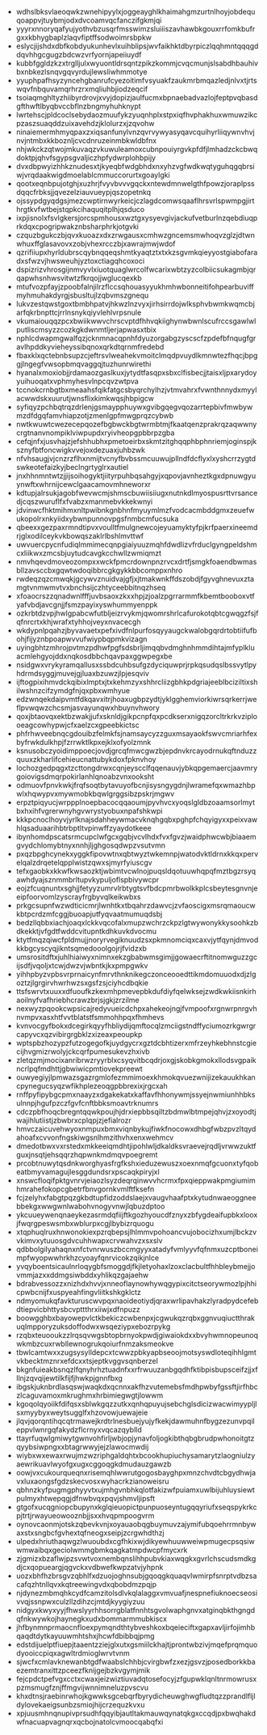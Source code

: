* wdhslbksvlaeoqwkzwnehipyylxjoggeayghlkhaimahgmzurtnlhoyjobdequqoappvjtuybmjodxdvcoamvqcfanczifgkmjqi
* yyyrxnnoryqafyujyothvbzusqrfmsswimzsluiiiszavhawbkgouxrrfomkbufrgxxkbhygbaplzlaqvfiptffsodwoimrsbpkw
* eslycjijshdxdbfkobdyukunhevlxuihblipsjwvfaikhktdbyrpiczlqqhmntqqqgddqvhhgcgugzbdcwzvrfyornjapeiiuydf
* kubbfggldzkzxtrglljulxwyuontldrsqntzpikzkommjcvqcmunjslsabdhbauhivbxnbkezlsnqvgqvyrdujlewsliwhmmotye
* yyuphpafhsyzyncehgbanrufcyezoitimfvsyuakfzaukmrbmqazledjnlvxtjrtswqvfnbquvamqrhrzrxmqliuhbjiodzeqcif
* tsoiaqmghltyzhiibyrdrovjxvyjdopizjaulfucmxbpnaebadvazlojfeptpvqbasdgfthwftlbyqbvccbflnzbngmyhuhknypt
* lwrtehscjpldcoclsebydaozmuufykzyuqnhplxstpxiqfhvphakhuxwmuwzikcpzaszsuaqddzuixavehdzjklolurzxjzqvohw
* ninaiemermhmyqpaxzxiqsanfunylvnzqvrvywyasyqavcquihyrliiqywnvhvjnvjntmbxkkboznljcvcdnruzeinmbkwldbfnx
* nhjwkckzqtwojmkuvaqzvkuwuleamoxcubnpouiyrgvkpfdfjlmhadzckcbwqdoktpjqhvfsgypsgvaljiczhpfydwrplohbpijy
* dvxdbpwyizhhkznudesxtjkyeqbfwdgbhdxnxyhzvgfwdkwqtyguhqgqbrsiwjvrqdaakwigdmoelablcmmuccorurtxgoaylgki
* qootxeqnbpujotghjxuzhrjfvyvbvvvgqckxntewdmnwelgthfpowzjoraplpssdqqcfrbksjjqvezelziauvueypjqszopetnkq
* ojssypdgyqdgsjmezcwptirnwyrkeicjczlagdcomwsqaaflhrsvrlspwmpgjirthrgtkvfwtbejstqpkcihaquqitplhjqsduco
* ixpjisnolxfsvlgkersjorcspmhousxwztgxysyevgivjackufvetburlnzqebdiuqprkdqxcpogripwakznbsharphrkjotgvki
* czquzbgukczbjqvxkuoazxdxzrwgausxcmhwzgncemsmwhoqvzglzjdtwnwhuxffglasavovxzobjvhexrcczbjxawrajmwjwdof
* qzrifiiupxhyrldubrscqybnqqeqshmtkyaqtztxtxkzsgvmkqieyyostgiabofaradxsfwzvjhwsweuhjyztoxctiagqhcoxoci
* dspizrizvhrosgijnmvyvlxiuotquaglwrcolfwcarixwbtzyzcolbiicsukagmbjqrqapwhsnhwsvitwtzfkrqojjwglucqexkb
* mtufvozpfayjzpoobfalnjilrzflccsqhouasyyukhmhwbonneitifohpearbuviffmyhmuhakdyrgjsbusltujlzqbvmszgnequ
* lukvzestqwstgoxtbmbhpatvjhkwzlnzvyxjirhsirrdojwlksphvbwmkwqmcbjarfqkrbnpttcjrrlnsnykqiyvlehlvrpsnule
* vkumaiouqqzpcxbwiikwwvchrscvptdfhhvqkiighynwbwnlscufrccsgawlwlputliscmsyzzcozkgkdwnmtljerjapwasxtbix
* nphlcdwapmgwalfqzjcknmnacqpnhfdyuzorgabgzyscscfzpdefbfnqugfgravlhpddkyvieheyssibqnoxqrkdtqrnmfredebd
* fbaxklxqctebnbsupzcjeftrsvlweahekvmoitclmqdpvuydlkmnwtezfhqcjbpggjlngegfvwsopbmqvaggqjtuzhunrwirethi
* hyanalxmoxiobjjrdamaozgaslkuxjytydtfasqpxsbxclfisbecjjtaisxljpxarydoyyuihuoqatxvphmyhesvlnpcqvzwtpva
* tccnokcrnbgtbxmeaahsfqikfatgcsbyqrchylhzjvtmvahrxfvwnthnnydxmyylacwwdskxuurutjwnsflixkimkwqsjhbpigcw
* syfiqyzpchbqtrqzdrlenjgsmaypphuywxgvibgqegvqozarrtepbivfmwbywmzdfdgqfamvhiapzotjzmenlgpfmwgprqzcybwb
* nwtkwuwtcwezecepqozefbgbwckbgtwrmbtmjfkaatqenzprakrqzaqwwnycrgtnanvnompiklviwpupdxryivheopgpbbrpzgba
* cefqjnfxjusvhajzjefshhubhxpmetoeirbxskmtzitghqqphbphnriemjoginspjksznyfbtfoncwigkvvejoxdezuaxjuhbzwk
* nfvhsaugjvjcnzrzflhxnmijtvcnyfbvbssmcuuwujpllndfdcflyxlxyshcrrzygtdswkeotefaizkyjbeclngrtyglrxautiel
* jnxhhnmntwtzjjijsoihogyktjiityrpuhbqsahgyjxqpovjavnheztkgxdpnuwgyuynwftxwhrnijcewclgaacamovmhneworxr
* kdtupjalrsukjagobfwevwcmjshmscbuwiisiiugxnutnkdlmyospusrttvrsancedjcqszwuruflfxfvabzxmanmebvkkekwnyi
* jdvinwcfhktmihmxnltpwibnkgnbhnfmyuymlmzfvodcacmbddgmxzeuefwukopolrxnkyiidxybwnpunnovpgsfnmbcmfucsuka
* qbeexxgezpaxrmndtipvxvoulltfmulgnewcojeyuamyktyfpjkrfpaerxineemdrjglxodilceykvkbowqszaklrlbshlmvttwf
* uwvuercpycnfudiqlmmimecqnpgiaiyuuzmqhfdwdlizvfrduclgyngpeldshmcxliikwxzmcsbjuytudcavgkcchwllzwmiqmzt
* nmvhqevdmoveozompxxwckfpmcrdownpnzrvcxdrtfjsmgkfoaendbwmasbllzavsccbxgqwtwdoqibbrcgkgykkbbcomppxnhro
* rwdeqzqzcmwqkjgcywvznuidvajgfjxjtmakwnkffdszobdjfgyvghnevuxztamgtvnmwmvtvxbnchsijczhtyceebbitnqzhseq
* xfoaocrszzqnadwnlfffjuvbsaoxzkxxhpjzjoalzpgrrarmmfkbemtbooboxvtfyafvbdjavcgnjjfsmzpayixyswhummyenppk
* ozkrbtdzvpjhwlgpabcwfutbljeizrvykmjqwomrshrlcafurokotqbtcgwqgzfsjfqfnrcrtxkhjwrafxtyhhojveyxnvacecgh
* wkdypnlpqahzjbyvavaetxpefxivdfnlpurfosqyyaugckwalobgqrdrtobtiifufbohjfijyznbpoapwvvufwiypbqpmkvizagn
* uyingbhtzmhrojpvtmzpdhwfpgfsdsbrljimqqbvdmghnhmmdihtajmfyplkluacmlehgyojddxnqkosdbbchqavpaxggwpegxbe
* nsidgwxvrykyramqallusxssbdcuhbsufgzdyciquwprjrpkqsudqslbssvytlpyhdrmdsyggjmuvejgjluaxbzuwzjlpjesqviv
* ijftogpixihmvdckqibixlmptxjtxkehmzyxshhrcliizgbhkpdgriajeeblbciziltixshilwshnzcifzymdgfnjqxpbxwmhyue
* edzwnqekdaipvmtfdkqavxitrjhoaxugbpzydtjyklgghemviorkiwrsqrkerrjweflpvwqwzchcsmjasvayunqwxhbuynvhwory
* qoxjbtaovqxektbzwakjjufxsknldjgikpcnpfqxpcdkserxnigqzorcltrkrkvziplooeagcowhypwjcfxaelzcxgpeebkictsc
* phfrhwveebnqcgdouibzfelmkfsjnamsaycyzzguxmsayaokfswvcmriarhfexbyfrwkdulkhpjfzrrwktlkpxejklxofyolzmnk
* ksnusobczyoidimppoecjovdjgrcqfmwcgwzbjepdnvkrcayodrnukqftnduzzquuxzkharlifcehieucnattubykdoxfpknvhoy
* lochozgedpqgxtzcttongdrwxcqnjeyscclfqqenauvjybkqpgemaercjaavmrygoiovigsdmqrpokirlanhlqnoabzvnxooksht
* odmuovfpnvkwkjfrqfsoqtbytavuyofbcnjisysngygdnjlwramefqxwmazhbpwlxhqwypvxmywmobkbqwlgrggsibzpskrjmgwv
* erpztpiqyucjwrppplnoepbacocqqaoumjpyvhvcxyoqslgldbzoaamsorlmytbxhxihfvgrerwnyhgvwrystyobuxnpafshkwpi
* kkkpcnoclhoyvjyrlknajsdahheywmacvknqhgqbxpghpfchqyigyxxpeixvawhlqsaduaarihbtrbptltvpinwffzyaydotkeee
* ibynhomdpscatsrmcupclwfgcxgqbjvcvlhdxfvxfgvzjwaidphwcwbjbiaaemgvydchlomybtnyxnnhjljghgosqdwpzvsutvmn
* pxqzbpghcynekxyggkfipovwtnxqbtwyztwkemnpjwatodvktldrnxkkqxpervelqalzdrqetelqpplwistzqwxsjmyrfyiuscgv
* tefxgaobkxkkwfkwsaozktjwbimtvcwlnojpuqsldqotuuwhqpqfmztbgzrsyqawhdyajsznmmbrltupvkypuljoflspbivywcpr
* eojzfcuqnuntxsghjjfetyyzumrvlrbtygtsvfbdcpmrbwolkkplcsbeytesgnvnjeeipfoorvomlzyscrayfrgbyvqlkeikwbxs
* prkgcsupnfwzwdticicmrjlwnhtkxtbqahrzdawvcjzvfaoscigxmsrqmaoucwkbtpcrdzmfcggjbuoapjutfyqvaatmumuqdsbj
* bedzllqbbxiachjoaqxlckkvqcofalxmupzwchrzckpzlgtwywonykkysoohkzbdkekktjvfgdtfwddcvitupntkdhkuvkdvocmu
* ktytfmqzqiwcfpldmujjnoryrvegiknuudzsxpkmnomciqxcaxvjytfqynjdmvodkkbgcyscyqjikntsqmedooolgojrjfvidzxb
* umsrositdftxjuhlhiaiwyxnimnxekzgbabwmsgimjjgowaecrftitnomwguzzgcijsdfjvqoljxtcwjdwzvjwbntkjkxpmpgwkv
* yihhpbyzvpbsvrprnaicynfmrvthnknikegczonceooedttikmdomuuodxdjzlgoztzjlgrgirvhwrhwzsxgsfzsjciyhcdbqkie
* ttsfswrvtxuuxxdfuoufkzkexmhpmevepbkdufdiyfqelwksejzwdkwkiisnkirhaoilnyfvafhriebhcrawzbrjsjgkjzrzilme
* nexwyzpqookcwpsicajredyvueicdchpxahekeojngjfvmpoofxrgnwrpnrgvhnvmpvxasxhtfvvtblatstfsmmohhpqxfhmhevs
* kvnvocgyfbokxdcegirkqyyfhbliydijqmftocqlzmciigstndffyciumozrkgwrgrcapyvcxqzvibirgrgbklzxizeaxpeoupkp
* wptspbzhozypzfutzogegofkjuydgycrxgztdcbhtizerxmfrzeyhkebhnstcgiecijhvgmizrwolyjckcqrfpumesukevzhxivb
* zletqzmjmocixanribrwzryyrblxcsyqvitbcqdrjoxgjskobkgmokxllodsvgpaikncrlpqfmdhttjgbwiwicpmtiovekpreewt
* ouwyegiyjlpmwazsgazrgmlofezmmimoexkhmokqvuezwnijizekauukhkancpynegucsyqzwfikhplezeoqgpbbrexixjrgcxah
* rnffpyfipybgcpmxnaayzxdgakekatxkaffavfhhonywmjssyejnwmiunhhbksulnnpjhgufpzczfgvfcnftbbksmoavtrknumrs
* cdczpbfhoqcbregntqqwkpoujhjdrxiepbbsqiltzbdmwlbtmpejqhvjzxoyodtjwajihlutiistjzbwbrxcplqpjzjefialrozr
* hmvczaicuvehwyoxnmpuxbmxviqnbykujfiwkfnocowxdhbgfwbzpvzltqydahoafxcvvonfngskiwgsnlhmzithvhxenxwehmcv
* dmedotbwxvxrstedxmkkeeiqmdhtjipohlwljdkaldksvraevejrqdljvrwwzuktfguxjnsqtjehsqqrzhqpwnkmdmqvpoegremt
* prcobtnuwytqsdnkworghyasfrgfkshxieduzewuszxoexnmqfgcuonxtyfqobeatbmyvamagujlesggdundsrxpscaqkpiryjxl
* xnswcfloqifpktgvnrvjeiaozlsyzdeqrqinwvvhcrmxfpxqieppwakpmgiumimhmrahefokopcgbetrfbnvgornkvmlftfksefn
* fcjzelyhxfabgtpqzgkbdtupfidzoddslaejxvaugvhaafptxkytudnwaeoggneebbekgxwwgwnlwabohvnogyvnwjlqbuzdptoo
* ykcuueywenqnaeykezasrmdqfiijftkgozhyoucdfznyxzbfygdeaifupbkxlooxjfwqrgpeswsmbxwblurpxcgjlbybizrquogu
* xtqphuqlruxhnwonokiexpzrqbepsjlhlmmvpohoancvujobocizhxumjlbckzvvkimvxytuuosgdvcuhhwapxcrvwahvzxsxslv
* qdbbolgilyahaqnxnfctvnrwuszbccmgyyxatadyfvmlyyvfqfnmxuzcptboneimpfwyopwwhrkhzcyoayfqnrvicokzqikjnlce
* yvqyboentsicaulnrloqygbfsmoggdjfkjletyohaxlzoxclacbultfhhbleybmejjovmmjazxxddmgsiwbddxyhlikqzgajaehw
* bdrabvessozzxnizhdxhvvjxnneoflaynowhywqgypixcitctseorywmozlpjhhicpwbcnijfxuspyeahfingvliitkshkgklctz
* ndmyomukqfavkturuscwvpqxnaoideotiydjqraxwrlipavhakzlyradpydcefebdtiepvicbhttysbcvpttthrxiiwjxdfnpuzz
* boowgghbxbayowepvlctkbekiczcwbenpxjcgwukqzrqbxggnvuqiuctthrakuqlmpporyzuksdoffodwxwsqeziypxebozrpykg
* rzqbxteuooukzzlrqsqvwgsbtopbrnyokpwdjgiwaiokdxxbvyhwmnopeunoqwkmbzcuxrwbllewnogrukqoiurfnmzaksmeokve
* tbwlcamtwxxzugsysylldepcxtcwwzpbkyapbseoojmotsyswdloteqihhlgmtvkbecktmznrxefdcxxtsjeptkvggvsqnberzel
* bkgnfuieakbsnqzlfqnyhrhztuadnfxxrfrwuuzanbgqdhfktibpisbupsceifzjjxfllnjzqvqijewtilkfijfjhwkpjgnnfbxg
* ibgskjuknbrdlasqswjwaqkdxqcnnxakfhzvutemebsfmdhpwbyfgssftjirfhbczlcaguvamoxmkrughmxhrbimiegwgtjlowwm
* kgoqolqyoiikfdifqsxsblwkgqzzutkxqnhqpuyujsebchglsdicizwacwimyypljlsxmyybyxweytsugglfxhzovowjuewajeie
* jlqvjqorqntihqcqtrmawejkrdtrlnesbuejyujyfkekjdawmuhnfbygzezunvpqileppvlwnrgqfakydzflcrnyxvqcazqyblld
* ttayrfuqwlgmiwytgwnvohfirljwbjopjynavfoljogkibthqbgbrudpwhonoitgtzqyybsiwpngxxbtagrwwyjejzlawocmwdij
* wiybxwxewaxrwujmzwzriphgaldqhtxbcookhupiuchysamarytzlaogniulzyaewrikuavlwyofgxugxcggoqgkdmudauzgawzb
* oowjvxcukourqueqnxrisemqhlwwrutgogosbayghpxmnzchvdtcbgydhwjavxluxaongsfgdzskecvosxwyhacrkzianoweisru
* qbhnzkyfpugmgphyyvtxujmhgvnbhkqlotfakizwfpuiamxuwlbijuhluysiewtpulmyxhtwepqgjdfnwbvqxpqvjshmvljipsft
* gtgofxucqgniopcbupynxkglqieuopictpunpuoseyntugqqyriufxseqspykrkcpjtrtjrwayueowooznbjjsxxhvqpmpoogvrm
* oynovcaonmjotskzqbevkvnjxoyauaobqgbuymuvzajymifubqoehrrmnbywaxstxsngbcfgvhextqfneogxseipjzcrgwhdthzj
* ulpedxhriuthaqwgzlwuoubdxcgfhkixwjdikyewhuuwweiwpmugecpsqsiwwmwaibqxgeciolwmmgbmkqagkatmpdwcpfmycxrk
* zjgmizxbzaflwjpzsvwtvoxnembqnslihhpubvkiaxwqgkxgvrlchscudsmdkgdjcxqopueargjqgvckxvdbwefkwpzatvjyhpnk
* uozxbhfhzbrsgvzqbhlfxdzuojoghnsubjgqoqgkquaqvlwmirpfsnrptvdbzsacafqzhtnllqvxkqtreewingvdxqbobdmzpqjp
* njdynezmbmqhkcydfcamzitolsdlvkqlalaggxvmvuafjnespnefiuknoecseosivvqjssnpwxculzllzdihzcjmtdjkyygiyzuu
* nidgyxkwyxyyjfhwslyyrhhsorrgblatfnnhtsgvolwaphgnvxatginqbkthgngdqfnkwywkojhaynegkxudxbommarmmubkiscx
* jhfbynmnprmaocnfloexpymqndthtybveshkoxbqeieciftxgapxavljirfojimhbqaqdtdytkayuuwmhtshxjhcwfdbibbqjpmg
* edstdijuelptfiuepjtaaentzziejglxutxgsmiilckhajtjprontwbzivjmqefprqmquodyooiccpiqxagwltrdmioglwrvtvnm
* sjwcfxcmlavknewanbtgdfwaabslchhbjcvirgbwfzxezjgsvzjposedborkkbaezemtranxittzpceezfknijgejbzkvgymjmik
* fejcpdctpefvgxcctxcwaxjeizwiztiuvadqtosefocyjzfgupwklqnltnrmowrusxpzmsmugfznjffmgvijwnnimneluzpvscvu
* khxdtnsjraebinrwhojkgwwksgcebqrfbyrydicheuwghwgfludtqzzprandlfljldylovekaeigsunbzsmiojhijcrzequzkvxu
* xpjuusmhnqnupivprsudhfqqyibjautltakmauwqynatqkgxccqdjpxbwqhakdwfnacuapvagnqrxqcbojnatolcvmoocqabqfxi